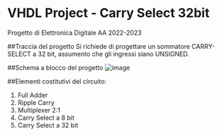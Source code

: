 # VHDL Project - Carry Select 32bit
Progetto  di Elettronica Digitale AA 2022-2023

##Traccia del progetto
Si richiede di progettare un sommatore CARRY-SELECT a 32 bit, assumento che gli ingressi siano UNSIGNED.

##Schema a blocco del progetto
![image](https://user-images.githubusercontent.com/77573528/220132194-9da3a3ce-a396-42ec-9420-bda245811ab6.png)

##Elementi costitutivi del circuito:
1. Full Adder
2. Ripple Carry
3. Multiplexer 2:1
4. Carry Select a 8 bit
5. Carry Select a 32 bit
